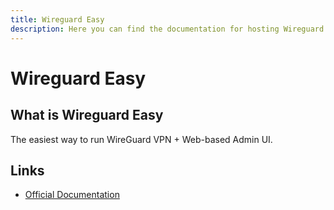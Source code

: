 ```yaml
---
title: Wireguard Easy
description: Here you can find the documentation for hosting Wireguard Easy with Coolify.
---
```


# Wireguard Easy

## What is Wireguard Easy

The easiest way to run WireGuard VPN + Web-based Admin UI.

## Links

- [Official Documentation](https://github.com/wg-easy/wg-easy?utm_source=coolify.io)
